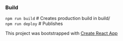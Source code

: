 

### Build
`npm run build`   # Creates production build in build/    
`npm run deploy`     # Publishes    

This project was bootstrapped with [Create React App](https://github.com/facebookincubator/create-react-app)

